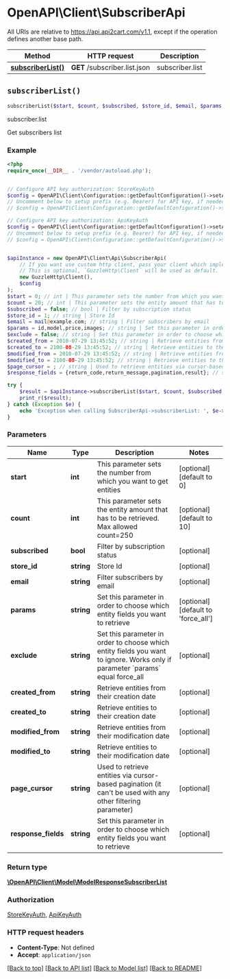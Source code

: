 # OpenAPI\Client\SubscriberApi

All URIs are relative to https://api.api2cart.com/v1.1, except if the operation defines another base path.

| Method | HTTP request | Description |
| ------------- | ------------- | ------------- |
| [**subscriberList()**](SubscriberApi.md#subscriberList) | **GET** /subscriber.list.json | subscriber.list |


## `subscriberList()`

```php
subscriberList($start, $count, $subscribed, $store_id, $email, $params, $exclude, $created_from, $created_to, $modified_from, $modified_to, $page_cursor, $response_fields): \OpenAPI\Client\Model\ModelResponseSubscriberList
```

subscriber.list

Get subscribers list

### Example

```php
<?php
require_once(__DIR__ . '/vendor/autoload.php');


// Configure API key authorization: StoreKeyAuth
$config = OpenAPI\Client\Configuration::getDefaultConfiguration()->setApiKey('x-store-key', 'YOUR_API_KEY');
// Uncomment below to setup prefix (e.g. Bearer) for API key, if needed
// $config = OpenAPI\Client\Configuration::getDefaultConfiguration()->setApiKeyPrefix('x-store-key', 'Bearer');

// Configure API key authorization: ApiKeyAuth
$config = OpenAPI\Client\Configuration::getDefaultConfiguration()->setApiKey('x-api-key', 'YOUR_API_KEY');
// Uncomment below to setup prefix (e.g. Bearer) for API key, if needed
// $config = OpenAPI\Client\Configuration::getDefaultConfiguration()->setApiKeyPrefix('x-api-key', 'Bearer');


$apiInstance = new OpenAPI\Client\Api\SubscriberApi(
    // If you want use custom http client, pass your client which implements `GuzzleHttp\ClientInterface`.
    // This is optional, `GuzzleHttp\Client` will be used as default.
    new GuzzleHttp\Client(),
    $config
);
$start = 0; // int | This parameter sets the number from which you want to get entities
$count = 20; // int | This parameter sets the entity amount that has to be retrieved. Max allowed count=250
$subscribed = false; // bool | Filter by subscription status
$store_id = 1; // string | Store Id
$email = mail@example.com; // string | Filter subscribers by email
$params = id,model,price,images; // string | Set this parameter in order to choose which entity fields you want to retrieve
$exclude = false; // string | Set this parameter in order to choose which entity fields you want to ignore. Works only if parameter `params` equal force_all
$created_from = 2010-07-29 13:45:52; // string | Retrieve entities from their creation date
$created_to = 2100-08-29 13:45:52; // string | Retrieve entities to their creation date
$modified_from = 2010-07-29 13:45:52; // string | Retrieve entities from their modification date
$modified_to = 2100-08-29 13:45:52; // string | Retrieve entities to their modification date
$page_cursor = ; // string | Used to retrieve entities via cursor-based pagination (it can't be used with any other filtering parameter)
$response_fields = {return_code,return_message,pagination,result}; // string | Set this parameter in order to choose which entity fields you want to retrieve

try {
    $result = $apiInstance->subscriberList($start, $count, $subscribed, $store_id, $email, $params, $exclude, $created_from, $created_to, $modified_from, $modified_to, $page_cursor, $response_fields);
    print_r($result);
} catch (Exception $e) {
    echo 'Exception when calling SubscriberApi->subscriberList: ', $e->getMessage(), PHP_EOL;
}
```

### Parameters

| Name | Type | Description  | Notes |
| ------------- | ------------- | ------------- | ------------- |
| **start** | **int**| This parameter sets the number from which you want to get entities | [optional] [default to 0] |
| **count** | **int**| This parameter sets the entity amount that has to be retrieved. Max allowed count&#x3D;250 | [optional] [default to 10] |
| **subscribed** | **bool**| Filter by subscription status | [optional] |
| **store_id** | **string**| Store Id | [optional] |
| **email** | **string**| Filter subscribers by email | [optional] |
| **params** | **string**| Set this parameter in order to choose which entity fields you want to retrieve | [optional] [default to &#39;force_all&#39;] |
| **exclude** | **string**| Set this parameter in order to choose which entity fields you want to ignore. Works only if parameter &#x60;params&#x60; equal force_all | [optional] |
| **created_from** | **string**| Retrieve entities from their creation date | [optional] |
| **created_to** | **string**| Retrieve entities to their creation date | [optional] |
| **modified_from** | **string**| Retrieve entities from their modification date | [optional] |
| **modified_to** | **string**| Retrieve entities to their modification date | [optional] |
| **page_cursor** | **string**| Used to retrieve entities via cursor-based pagination (it can&#39;t be used with any other filtering parameter) | [optional] |
| **response_fields** | **string**| Set this parameter in order to choose which entity fields you want to retrieve | [optional] |

### Return type

[**\OpenAPI\Client\Model\ModelResponseSubscriberList**](../Model/ModelResponseSubscriberList.md)

### Authorization

[StoreKeyAuth](../../README.md#StoreKeyAuth), [ApiKeyAuth](../../README.md#ApiKeyAuth)

### HTTP request headers

- **Content-Type**: Not defined
- **Accept**: `application/json`

[[Back to top]](#) [[Back to API list]](../../README.md#endpoints)
[[Back to Model list]](../../README.md#models)
[[Back to README]](../../README.md)

